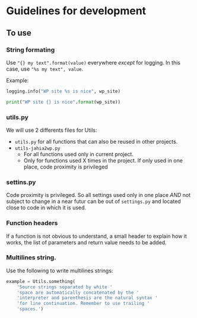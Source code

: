 # Guidelines for development

## To use

### String formating
Use `"{} my text".format(value)` everywhere *except* for logging. In this case, use `"%s my text", value`.

Example:

```python
logging.info("WP site %s is nice", wp_site)

print("WP site {} is nice".format(wp_site))
```

### utils.py
We will use 2 differents files for Utils:
- `utils.py` for all functions that can also be reused in other projects.
- `utils-jahia2wp.py`
  - For all functions used only in current project.
  - Only for functions used X times in the project. If only used in one place, code proximity is privileged


### settins.py
Code proximity is privileged. So all settings used only in one place _AND_ not subject to change in a near futur can be out of `settings.py` and located close to code in which it is used.


### Function headers
If a function is not obvious to understand, a small header to explain how it works, the list of parameters and return value needs to be added.


### Multilines string.

Use the following to write multilines strings:

```python
example = Utils.something(
    'Source strings separated by white '
    'space are automatically concatenated by the '
    'interpreter and parenthesis are the natural syntax '
    'for line continuation. Remember to use trailing '
    'spaces.')
```
